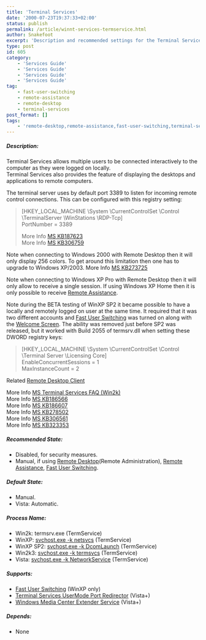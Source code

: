 ```yaml
---
title: 'Terminal Services'
date: '2000-07-23T19:37:33+02:00'
status: publish
permalink: /article/winnt-services-termservice.html
author: Snakefoot
excerpt: 'Description and recommended settings for the Terminal Services service.'
type: post
id: 605
category:
    - 'Services Guide'
    - 'Services Guide'
    - 'Services Guide'
    - 'Services Guide'
tag:
    - fast-user-switching
    - remote-assistance
    - remote-desktop
    - terminal-services
post_format: []
tags:
    - 'remote-desktop,remote-assistance,fast-user-switching,terminal-services'
---
```

##### Description:

 Terminal Services allows multiple users to be connected interactively to the computer as they were logged on locally.  
 Terminal Services also provides the feature of displaying the desktops and applications to remote computers.  
  
 The terminal server uses by default port 3389 to listen for incoming remote control connections. This can be configured with this registry setting:
> \[HKEY\_LOCAL\_MACHINE \\System \\CurrentControlSet \\Control \\TerminalServer \\WinStations \\RDP-Tcp\]  
>  PortNumber = 3389  
>   
>  More Info [MS KB187623](http://support.microsoft.com/kb/187623 "How to Change Terminal Server's Listening Port [Q187623]")  
>  More Info [MS KB306759](http://support.microsoft.com/kb/306759 "How to Change the Listening Port for Remote Desktop [Q306759]")

 Note when connecting to Windows 2000 with Remote Desktop then it will only display 256 colors. To get around this limitation then one has to upgrade to Windows XP/2003. More Info [MS KB273725](http://support.microsoft.com/kb/273725 "Cannot Increase the Screen Resolution to Greater Than 256 Colors in Terminal Services [Q273725]")  
  
 Note when connecting to Windows XP Pro with Remote Desktop then it will only allow to receive a single session. If using Windows XP Home then it is only possible to receive [Remote Assistance](/article/winnt-remote-assistance.html).  
  
 Note during the BETA testing of WinXP SP2 it became possible to have a locally and remotely logged on user at the same time. It required that it was two different accounts and [Fast User Switching](/article/winnt-services-fus.html) was turned on along with the [Welcome Screen](/article/winxp-welcome-screen.html). The ability was removed just before SP2 was released, but it worked with Build 2055 of termsrv.dll when setting these DWORD registry keys:
> \[HKEY\_LOCAL\_MACHINE \\System \\CurrentControlSet \\Control \\Terminal Server \\Licensing Core\]  
>  EnableConcurrentSessions = 1  
>  MaxInstanceCount = 2

 Related [Remote Desktop Client](/article/windows-remote-desktop.html)  
  
 More Info [MS Terminal Services FAQ (Win2k)](http://www.microsoft.com/windows2000/community/centers/terminal/terminal_faq.mspx "Windows Server Community - Terminal Services FAQ")  
 More Info [MS KB186566](http://support.microsoft.com/kb/186566 "Connection Configuration in Terminal Server [Q186566]")  
 More Info [MS KB186607](http://support.microsoft.com/kb/186607 "Understanding the Remote Desktop Protocol (RDP) [Q186607]")  
 More Info [MS KB278502](http://support.microsoft.com/kb/278502 "HOW TO: Connect to Terminal Services with Color Resolution That Is Greater Than 256 in Windows XP [Q278502]")  
 More Info [MS KB306561](http://support.microsoft.com/kb/306561 "HOW TO: Secure Communication Between a Client and Server with Terminal Services [Q306561]")  
 More Info [MS KB323353](http://support.microsoft.com/kb/323353 "HOW TO: Connect to Terminal Services with a Color Resolution of Greater Than 256 Colors in the Windows Server 2003 Family [Q323353]")  
  
##### Recommended State:

- Disabled, for security measures.
- Manual, if using [Remote Desktop](/article/windows-remote-desktop.html)(Remote Administration), [Remote Assistance](/article/winnt-remote-assistance.html), [Fast User Switching](/article/winnt-services-fus.html).

##### Default State:

- Manual.
- Vista: Automatic.

##### Process Name:

- Win2k: termsrv.exe (TermService)
- WinXP: [svchost.exe -k netsvcs](/article/winnt-services-wrapper.html) (TermService)
- WinXP SP2: [svchost.exe -k DcomLaunch](/article/winnt-services-wrapper.html) (TermService)
- Win2k3: [svchost.exe -k termsvcs](/article/winnt-services-wrapper.html) (TermService)
- Vista: [svchost.exe -k NetworkService](/article/winnt-services-wrapper.html) (TermService)

##### Supports:

- [Fast User Switching](/article/winnt-services-fus.html) (WinXP only)
- [Terminal Services UserMode Port Redirector](/article/winnt-services-umrdpservice.html) (Vista+)
- [Windows Media Center Extender Service](/article/winnt-services-mcx2svc.html) (Vista+)

##### Depends:

- None